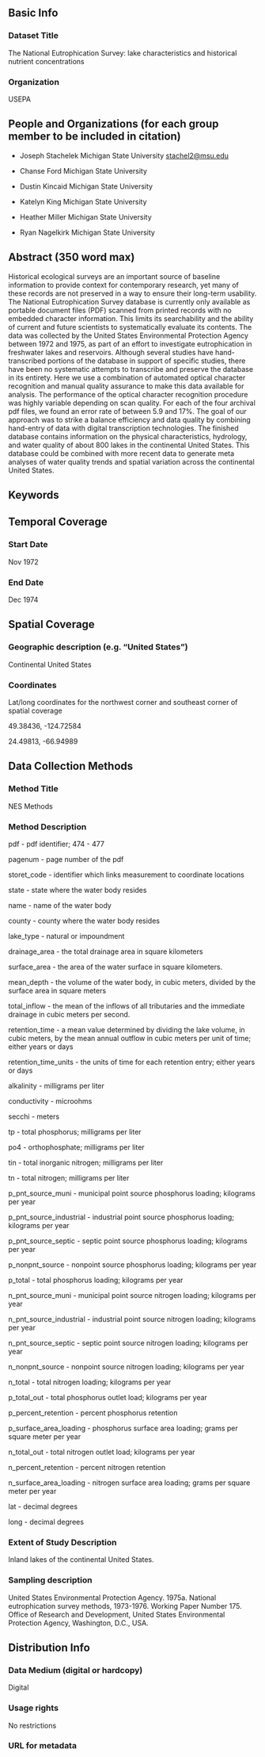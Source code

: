 ## Basic Info

### Dataset Title
The National Eutrophication Survey: lake characteristics and historical nutrient concentrations

### Organization
USEPA

## People and Organizations (for each group member to be included in citation)

* Joseph Stachelek
Michigan State University
stachel2@msu.edu

* Chanse Ford
Michigan State University

* Dustin Kincaid
Michigan State University

* Katelyn King
Michigan State University

* Heather Miller
Michigan State University

* Ryan Nagelkirk
Michigan State University

## Abstract (350 word max)

Historical ecological surveys are an important source of baseline information to provide context for contemporary research, yet many of these records are not preserved in a way to ensure their long-term usability. The National Eutrophication Survey database is currently only available as portable document files (PDF) scanned from printed records with no embedded character information. This limits its searchability and the ability of current and future scientists to systematically evaluate its contents. The data was collected by the United States Environmental Protection Agency between 1972 and 1975, as part of an effort to investigate eutrophication in freshwater lakes and reservoirs. Although several studies have hand-transcribed portions of the database in support of specific studies, there have been no systematic attempts to transcribe  and preserve the database in its entirety. Here we use a combination of automated optical character recognition and manual quality assurance to make this data available for analysis. The performance of the optical character recognition procedure was highly variable depending on scan quality. For each of the four archival pdf files, we found an error rate of between 5.9 and 17%. The goal of our approach was to strike a balance efficiency and data quality by combining hand-entry of data with digital transcription technologies. The finished database contains information on the physical characteristics, hydrology, and water quality of about 800 lakes in the continental United States. This database could be combined with more recent data to generate meta analyses of water quality trends and spatial variation across the continental United States.

## Keywords

## Temporal Coverage

### Start Date

Nov 1972

### End Date

Dec 1974

## Spatial Coverage

### Geographic description (e.g. “United States”)

Continental United States

### Coordinates

Lat/long coordinates for the northwest corner and southeast corner of spatial coverage

49.38436, -124.72584 

24.49813, -66.94989

## Data Collection Methods

### Method Title

NES Methods

### Method Description

pdf - pdf identifier; 474 - 477

pagenum - page number of the pdf

storet_code     - identifier which links measurement to coordinate locations

state                - state where the water body resides 

name               - name of the water body

county              - county where the water body resides 

lake_type         - natural or impoundment 

drainage_area - the total drainage area in square kilometers 

surface_area   - the area of the water surface in square kilometers. 

mean_depth    - the volume of the water body, in cubic meters, divided by the surface area in square meters

total_inflow      - the mean of the inflows of all tributaries and the immediate drainage in cubic meters per second. 

retention_time - a mean value determined by dividing the lake volume, in cubic meters, by the mean annual outflow in cubic meters per unit of time; either years or days

retention_time_units - the units of time for each retention entry; either years or days

alkalinity - milligrams per liter

conductivity - microohms

secchi - meters

tp - total phosphorus; milligrams per liter

po4 - orthophosphate; milligrams per liter

tin - total inorganic nitrogen; milligrams per liter

tn - total nitrogen; milligrams per liter

p_pnt_source_muni - municipal point source phosphorus loading; kilograms per year

p_pnt_source_industrial - industrial point source phosphorus loading; kilograms per year

p_pnt_source_septic - septic point source phosphorus loading; kilograms per year

p_nonpnt_source - nonpoint source phosphorus loading; kilograms per year

p_total - total phosphorus loading; kilograms per year

n_pnt_source_muni - municipal point source nitrogen loading; kilograms per year

n_pnt_source_industrial - industrial point source nitrogen loading; kilograms per year

n_pnt_source_septic - septic point source nitrogen loading; kilograms per year

n_nonpnt_source - nonpoint source nitrogen loading; kilograms per year

n_total - total nitrogen loading; kilograms per year

p_total_out - total phosphorus outlet load; kilograms per year

p_percent_retention - percent phosphorus retention

p_surface_area_loading - phosphorus surface area loading; grams per square meter per year

n_total_out - total nitrogen outlet load; kilograms per year

n_percent_retention - percent nitrogen retention

n_surface_area_loading - nitrogen surface area loading; grams per square meter per year

lat - decimal degrees

long - decimal degrees

### Extent of Study Description

Inland lakes of the continental United States.

### Sampling description

United States Environmental Protection Agency. 1975a.
National eutrophication survey methods, 1973-1976.
Working Paper Number 175. Office of Research and Development, United States Environmental Protection Agency, Washington, D.C., USA.

## Distribution Info

### Data Medium (digital or hardcopy)

Digital

### Usage rights

No restrictions

### URL for metadata

